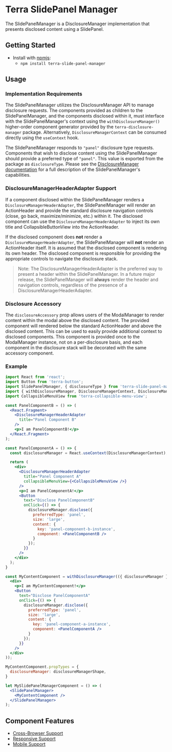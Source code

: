 # Terra SlidePanel Manager

The SlidePanelManager is a DisclosureManager implementation that presents disclosed content using a SlidePanel.

## Getting Started

- Install with [npmjs](https://www.npmjs.com):
  - `npm install terra-slide-panel-manager`

## Usage

### Implementation Requirements

The SlidePanelManager utilizes the DisclosureManager API to manage disclosure requests. The components provided as children to the SlidePanelManager, and the components disclosed within it, must interface with the SlidePanelManager's context using the `withDisclosureManager()` higher-order component generator provided by the `terra-disclosure-manager` package. Alternatively, `DisclosureManagerContext` can be consumed directly using the `useContext` hook.

The SlidePanelManager responds to `"panel"` disclosure type requests. Components that wish to disclose content using the SlidePanelManager should provide a preferred type of `"panel"`. This value is exported from the package as `disclosureType`. Please see the [DisclosureManager documentation](https://engineering.cerner.com/terra-ui/#/components/terra-disclosure-manager/disclosure-manager/about) for a full description of the SlidePanelManager's capabilities.

### DisclosureManagerHeaderAdapter Support

If a component disclosed within the SlidePanelManager renders a `DisclosureManagerHeaderAdapter`, the SlidePanelManager will render an ActionHeader and provide the standard disclosure navigation controls (close, go back, maximize/minimize, etc.) within it. The disclosed component can use the `DisclosureManagerHeaderAdapter` to inject its own title and CollapsibleButtonView into the ActionHeader.

If the disclosed component does **not** render a `DisclosureManagerHeaderAdapter`, the SlidePanelManager will **not** render an ActionHeader itself. It is assumed that the disclosed component is rendering its own header. The disclosed component is responsible for providing the appropriate controls to navigate the disclosure stack.

> Note: The DisclosureManagerHeaderAdapter is the preferred way to present a header within the SlidePanelManager. In a future major release, the SlidePanelManager will **always** render the header and navigation controls, regardless of the presence of a DisclosureManagerHeaderAdapter.

### Disclosure Accessory

The `disclosureAccessory` prop allows users of the ModalManager to render content within the modal above the disclosed content. The provided component will rendered below the standard ActionHeader and above the disclosed content. This can be used to easily provide additional context to disclosed components. This component is provided once to the ModalManager instance, not on a per-disclosure basis, and each component in the disclosure stack will be decorated with the same accessory component.

### Example

```jsx
import React from 'react';
import Button from 'terra-button';
import SlidePanelManager, { disclosureType } from 'terra-slide-panel-manager';
import { withDisclosureManager, DisclosureManagerContext, DisclosureManagerHeaderAdapter } from 'terra-disclosure-manager';
import CollapsibleMenuView from 'terra-collapsible-menu-view';

const PanelComponentB = () => (
  <React.Fragment>
    <DisclosureManagerHeaderAdapter
      title="Panel Component B"
    />
    <p>I am PanelComponentB!</p>
  </React.Fragment>
);

const PanelComponentA = () => {
  const disclosureManager = React.useContext(DisclosureManagerContext);

  return (
    <div>
      <DisclosureManagerHeaderAdapter
        title="Panel Component A"
        collapsibleMenuView={<CollapsibleMenuView />}
      />
      <p>I am PanelComponentA!</p>
      <Button
        text="Disclose PanelComponentB"
        onClick={() => {
          disclosureManager.disclose({
            preferredType: 'panel',
            size: 'large',
            content: {
              key: 'panel-component-b-instance',
              component: <PanelComponentB />
            }
          });
        }}
      />
    </div>
  );
}

const MyContentComponent = withDisclosureManager(({ disclosureManager }) => (
  <div>
    <p>I am MyContentComponent!</p>
    <Button
      text="Disclose PanelComponentA"
      onClick={() => {
        disclosureManager.disclose({
          preferredType: 'panel',
          size: 'large',
          content: {
            key: 'panel-component-a-instance',
            component: <PanelComponentA />
          }
        });
      }}
    />
  </div>
));

MyContentComponent.propTypes = {
  disclosureManager: disclosureManagerShape,
}

let MySlidePanelManagerComponent = () => (
  <SlidePanelManager>
    <MyContentComponent />
  </SlidePanelManager>
);
```

## Component Features

- [Cross-Browser Support](https://github.com/cerner/terra-ui/blob/master/src/terra-dev-site/contributing/ComponentStandards.e.contributing.md#cross-browser-support)
- [Responsive Support](https://github.com/cerner/terra-ui/blob/master/src/terra-dev-site/contributing/ComponentStandards.e.contributing.md#responsive-support)
- [Mobile Support](https://github.com/cerner/terra-ui/blob/master/src/terra-dev-site/contributing/ComponentStandards.e.contributing.md#mobile-support)
